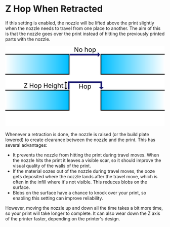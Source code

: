 Z Hop When Retracted
====
If this setting is enabled, the nozzle will be lifted above the print slightly when the nozzle needs to travel from one place to another. The aim of this is that the nozzle goes over the print instead of hitting the previously printed parts with the nozzle.

![Moving up when Z hops are enabled](images/retraction_hop_enabled.svg)

Whenever a retraction is done, the nozzle is raised (or the build plate lowered) to create clearance between the nozzle and the print. This has several advantages:
* It prevents the nozzle from hitting the print during travel moves. When the nozzle hits the print it leaves a visible scar, so it should improve the visual quality of the walls of the print.
* If the material oozes out of the nozzle during travel moves, the ooze gets deposited where the nozzle lands after the travel move, which is often in the infill where it's not visible. This reduces blobs on the surface.
* Blobs on the surface have a chance to knock over your print, so enabling this setting can improve reliability.

However, moving the nozzle up and down all the time takes a bit more time, so your print will take longer to complete. It can also wear down the Z axis of the printer faster, depending on the printer's design.